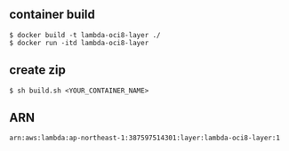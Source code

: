 ## container build

```
$ docker build -t lambda-oci8-layer ./
$ docker run -itd lambda-oci8-layer
```

## create zip

```
$ sh build.sh <YOUR_CONTAINER_NAME>
```

## ARN

`arn:aws:lambda:ap-northeast-1:387597514301:layer:lambda-oci8-layer:1`

